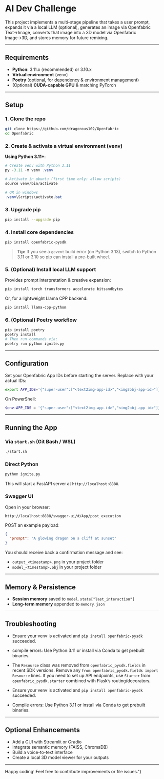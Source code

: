 # AI Dev Challenge

This project implements a multi-stage pipeline that takes a user prompt, expands it via a local LLM (optional), generates an image via Openfabric Text→Image, converts that image into a 3D model via Openfabric Image→3D, and stores memory for future remixing.

---

## Requirements

- **Python**: 3.11.x (recommended) or 3.10.x
- **Virtual environment** (venv)
- **Poetry** (optional, for dependency & environment management)
- (Optional) **CUDA-capable GPU** & matching PyTorch

---

## Setup

### 1. Clone the repo

```bash
git clone https://github.com/dragonous102/Openfabric
cd Openfabric
```

### 2. Create & activate a virtual environment (venv)

**Using Python 3.11+**:

```powershell
# Create venv with Python 3.11
py -3.11 -m venv .venv

# Activate in ubuntu (first time only: allow scripts)
source venv/bin/activate

# OR in windows
.venv\Scripts\activate.bat
```

### 3. Upgrade pip

```bash
pip install --upgrade pip
```

### 4. Install core dependencies

```bash
pip install openfabric-pysdk
```

> **Tip:** If you see a `gevent` build error (on Python 3.13), switch to Python 3.11 or 3.10 so pip can install a pre-built wheel.

### 5. (Optional) Install local LLM support

Provides prompt interpretation & creative expansion:

```bash
pip install torch transformers accelerate bitsandbytes
```

Or, for a lightweight Llama CPP backend:

```bash
pip install llama-cpp-python
```

### 6. (Optional) Poetry workflow

```bash
pip install poetry
poetry install
# Then run commands via:
poetry run python ignite.py
```

---

## Configuration

Set your Openfabric App IDs before starting the server. Replace with your actual IDs:

```bash
export APP_IDS='{"super-user":["<text2img-app-id>","<img2obj-app-id>"]}'
```

On PowerShell:

```powershell
$env:APP_IDS = '{"super-user":["<text2img-app-id>","<img2obj-app-id>"]}'
```

---

## Running the App

### Via `start.sh` (Git Bash / WSL)

```bash
./start.sh
```

### Direct Python

```bash
python ignite.py
```

This will start a FastAPI server at `http://localhost:8888`.

### Swagger UI

Open in your browser:

```
http://localhost:8888/swagger-ui/#/App/post_execution
```

POST an example payload:

```json
{
  "prompt": "A glowing dragon on a cliff at sunset"
}
```

You should receive back a confirmation message and see:

- `output_<timestamp>.png` in your project folder
- `model_<timestamp>.obj` in your project folder

---

## Memory & Persistence

- **Session memory** saved to `model.state["last_interaction"]`
- **Long-term memory** appended to `memory.json`

---

## Troubleshooting

- Ensure your venv is activated and `pip install openfabric-pysdk` succeeded.

- compile errors: Use Python 3.11 or install via Conda to get prebuilt binaries.

- The `Resource` class was removed from `openfabric_pysdk.fields` in recent SDK versions. Remove any `from openfabric_pysdk.fields import Resource` lines. If you need to set up API endpoints, use `Starter` from `openfabric_pysdk.starter` combined with Flask’s routing/decorators.

- Ensure your venv is activated and `pip install openfabric-pysdk` succeeded.

- Compile errors: Use Python 3.11 or install via Conda to get prebuilt binaries.

---

## Optional Enhancements

- Add a GUI with Streamlit or Gradio
- Integrate semantic memory (FAISS, ChromaDB)
- Build a voice-to-text interface
- Create a local 3D model viewer for your outputs

---

Happy coding! Feel free to contribute improvements or file issues.")

